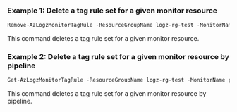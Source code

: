 ### Example 1: Delete a tag rule set for a given monitor resource
```powershell
Remove-AzLogzMonitorTagRule -ResourceGroupName logz-rg-test -MonitorName pwsh-logz04

```

This command deletes a tag rule set for a given monitor resource.

### Example 2: Delete a tag rule set for a given monitor resource by pipeline
```powershell
Get-AzLogzMonitorTagRule -ResourceGroupName logz-rg-test -MonitorName pwsh-logz04 | Remove-AzLogzMonitorTagRule

```

This command deletes a tag rule set for a given monitor resource by pipeline.
